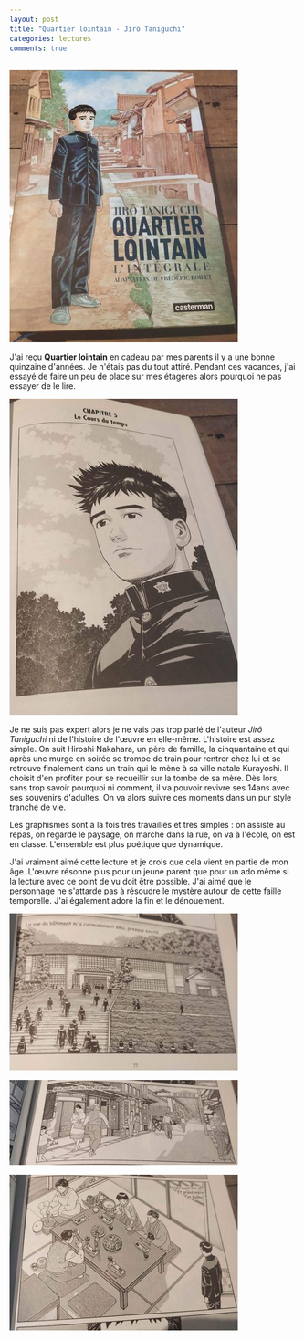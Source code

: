 ```yaml
---
layout: post
title: "Quartier lointain - Jirô Taniguchi"
categories: lectures
comments: true
---
```


![moutons](https://github.com/homeostasie/bouquins/raw/master/_pics/lv/taniguchi_jiro/ql-1.jpg)

J'ai reçu **Quartier lointain** en cadeau par mes parents il y a une bonne quinzaine d'années. Je n'étais pas du tout attiré. Pendant ces vacances, j'ai essayé de faire un peu de place sur mes étagères alors pourquoi ne pas essayer de le lire.

![moutons](https://github.com/homeostasie/bouquins/raw/master/_pics/lv/taniguchi_jiro/ql-2.jpg)

Je ne suis pas expert alors je ne vais pas trop parlé de l'auteur *Jirô Taniguchi* ni de l'histoire de l'œuvre en elle-même. L'histoire est assez simple. On suit Hiroshi Nakahara, un père de famille, la cinquantaine et qui après une murge en soirée se trompe de train pour rentrer chez lui et se retrouve finalement dans un train qui le mène à sa ville natale Kurayoshi. Il choisit d'en profiter pour se recueillir sur la tombe de sa mère. Dès lors, sans trop savoir pourquoi ni comment, il va pouvoir revivre ses 14ans avec ses souvenirs d'adultes. On va alors suivre ces moments dans un pur style tranche de vie.  

Les graphismes sont à la fois très travaillés et très simples : on assiste au repas, on regarde le paysage, on marche dans la rue, on va à l'école, on est en classe. L'ensemble est plus poétique que dynamique. 

J'ai vraiment aimé cette lecture et je crois que cela vient en partie de mon âge. L'œuvre résonne plus pour un jeune parent que pour un ado même si la lecture avec ce point de vu doit être possible. J'ai aimé que le personnage ne s'attarde pas à résoudre le mystère autour de cette faille temporelle. J'ai également adoré la fin et le dénouement. 

![moutons](https://github.com/homeostasie/bouquins/raw/master/_pics/lv/taniguchi_jiro/ql-3.jpg)

![moutons](https://github.com/homeostasie/bouquins/raw/master/_pics/lv/taniguchi_jiro/ql-4.jpg)

![moutons](https://github.com/homeostasie/bouquins/raw/master/_pics/lv/taniguchi_jiro/ql-5.jpg)